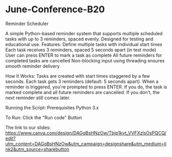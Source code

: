 # June-Conference-B20

Reminder Scheduler

A simple Python-based reminder system that supports multiple scheduled tasks with up to 3 reminders, spaced evenly. Designed for testing and educational use.
 Features:
Define multiple tasks with individual start times
Each task receives 3 reminders, spaced 5 seconds apart (in test mode)
User can press ENTER to mark a task as complete
All future reminders for completed tasks are cancelled
Non-blocking input using threading ensures smooth reminder delivery

How It Works:
Tasks are created with start times staggered by a few seconds.
Each task gets 3 reminders (default: 5 seconds apart).
When a reminder is triggered, you're prompted to press ENTER.
If you do, the task is marked complete and all future reminders are cancelled.
If you don’t, the next reminder still comes later.

Running the Script:
Prerequisites
Python 3.x

To Run:
Click the "Run code" Button

The link to our slides: https://www.canva.com/design/DAGqBsHNzOw/Tbjp1kvt_VVFXzlsOsPQCQ/edit?utm_content=DAGqBsHNzOw&utm_campaign=designshare&utm_medium=link2&utm_source=sharebutton

